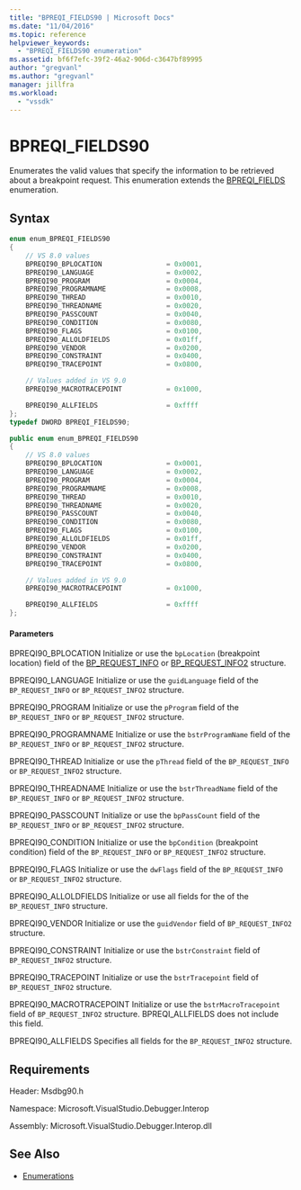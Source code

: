 ```yaml
---
title: "BPREQI_FIELDS90 | Microsoft Docs"
ms.date: "11/04/2016"
ms.topic: reference
helpviewer_keywords:
  - "BPREQI_FIELDS90 enumeration"
ms.assetid: bf6f7efc-39f2-46a2-906d-c3647bf89995
author: "gregvanl"
ms.author: "gregvanl"
manager: jillfra
ms.workload:
  - "vssdk"
---
```

# BPREQI_FIELDS90
Enumerates the valid values that specify the information to be retrieved about a breakpoint request. This enumeration extends the [BPREQI_FIELDS](../../../extensibility/debugger/reference/bpreqi-fields.md) enumeration.

## Syntax

```cpp
enum enum_BPREQI_FIELDS90
{
    // VS 8.0 values
    BPREQI90_BPLOCATION                = 0x0001,
    BPREQI90_LANGUAGE                  = 0x0002,
    BPREQI90_PROGRAM                   = 0x0004,
    BPREQI90_PROGRAMNAME               = 0x0008,
    BPREQI90_THREAD                    = 0x0010,
    BPREQI90_THREADNAME                = 0x0020,
    BPREQI90_PASSCOUNT                 = 0x0040,
    BPREQI90_CONDITION                 = 0x0080,
    BPREQI90_FLAGS                     = 0x0100,
    BPREQI90_ALLOLDFIELDS              = 0x01ff,
    BPREQI90_VENDOR                    = 0x0200,
    BPREQI90_CONSTRAINT                = 0x0400,
    BPREQI90_TRACEPOINT                = 0x0800,

    // Values added in VS 9.0
    BPREQI90_MACROTRACEPOINT           = 0x1000,

    BPREQI90_ALLFIELDS                 = 0xffff
};
typedef DWORD BPREQI_FIELDS90;
```

```csharp
public enum enum_BPREQI_FIELDS90
{
    // VS 8.0 values
    BPREQI90_BPLOCATION                = 0x0001,
    BPREQI90_LANGUAGE                  = 0x0002,
    BPREQI90_PROGRAM                   = 0x0004,
    BPREQI90_PROGRAMNAME               = 0x0008,
    BPREQI90_THREAD                    = 0x0010,
    BPREQI90_THREADNAME                = 0x0020,
    BPREQI90_PASSCOUNT                 = 0x0040,
    BPREQI90_CONDITION                 = 0x0080,
    BPREQI90_FLAGS                     = 0x0100,
    BPREQI90_ALLOLDFIELDS              = 0x01ff,
    BPREQI90_VENDOR                    = 0x0200,
    BPREQI90_CONSTRAINT                = 0x0400,
    BPREQI90_TRACEPOINT                = 0x0800,

    // Values added in VS 9.0
    BPREQI90_MACROTRACEPOINT           = 0x1000,

    BPREQI90_ALLFIELDS                 = 0xffff
};
```

#### Parameters
BPREQI90_BPLOCATION
Initialize or use the `bpLocation` (breakpoint location) field of the [BP_REQUEST_INFO](../../../extensibility/debugger/reference/bp-request-info.md) or [BP_REQUEST_INFO2](../../../extensibility/debugger/reference/bp-request-info2.md) structure.

BPREQI90_LANGUAGE
Initialize or use the `guidLanguage` field of the `BP_REQUEST_INFO` or `BP_REQUEST_INFO2` structure.

BPREQI90_PROGRAM
Initialize or use the `pProgram` field of the `BP_REQUEST_INFO` or `BP_REQUEST_INFO2` structure.

BPREQI90_PROGRAMNAME
Initialize or use the `bstrProgramName` field of the `BP_REQUEST_INFO` or `BP_REQUEST_INFO2` structure.

BPREQI90_THREAD
Initialize or use the `pThread` field of the `BP_REQUEST_INFO` or `BP_REQUEST_INFO2` structure.

BPREQI90_THREADNAME
Initialize or use the `bstrThreadName` field of the `BP_REQUEST_INFO` or `BP_REQUEST_INFO2` structure.

BPREQI90_PASSCOUNT
Initialize or use the `bpPassCount` field of the `BP_REQUEST_INFO` or `BP_REQUEST_INFO2` structure.

BPREQI90_CONDITION
Initialize or use the `bpCondition` (breakpoint condition) field of the `BP_REQUEST_INFO` or `BP_REQUEST_INFO2` structure.

BPREQI90_FLAGS
Initialize or use the `dwFlags` field of the `BP_REQUEST_INFO` or `BP_REQUEST_INFO2` structure.

BPREQI90_ALLOLDFIELDS
Initialize or use all fields for the of the `BP_REQUEST_INFO` structure.

BPREQI90_VENDOR
Initialize or use the `guidVendor` field of `BP_REQUEST_INFO2` structure.

BPREQI90_CONSTRAINT
Initialize or use the `bstrConstraint` field of `BP_REQUEST_INFO2` structure.

BPREQI90_TRACEPOINT
Initialize or use the `bstrTracepoint` field of `BP_REQUEST_INFO2` structure.

BPREQI90_MACROTRACEPOINT
Initialize or use the `bstrMacroTracepoint` field of `BP_REQUEST_INFO2` structure. BPREQI_ALLFIELDS does not include this field.

BPREQI90_ALLFIELDS
Specifies all fields for the `BP_REQUEST_INFO2` structure.

## Requirements
Header: Msdbg90.h

Namespace: Microsoft.VisualStudio.Debugger.Interop

Assembly: Microsoft.VisualStudio.Debugger.Interop.dll

## See Also
- [Enumerations](../../../extensibility/debugger/reference/enumerations-visual-studio-debugging.md)
